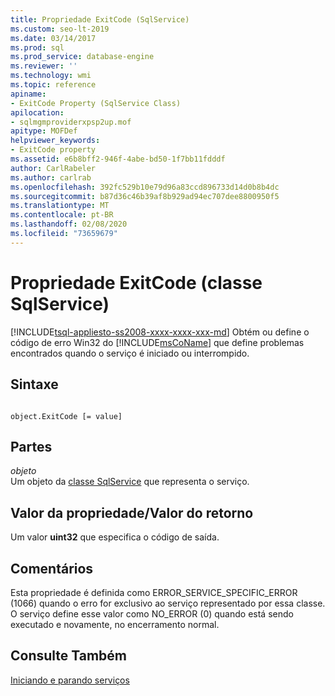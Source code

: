```yaml
---
title: Propriedade ExitCode (SqlService)
ms.custom: seo-lt-2019
ms.date: 03/14/2017
ms.prod: sql
ms.prod_service: database-engine
ms.reviewer: ''
ms.technology: wmi
ms.topic: reference
apiname:
- ExitCode Property (SqlService Class)
apilocation:
- sqlmgmproviderxpsp2up.mof
apitype: MOFDef
helpviewer_keywords:
- ExitCode property
ms.assetid: e6b8bff2-946f-4abe-bd50-1f7bb11fdddf
author: CarlRabeler
ms.author: carlrab
ms.openlocfilehash: 392fc529b10e79d96a83ccd896733d14d0b8b4dc
ms.sourcegitcommit: b87d36c46b39af8b929ad94ec707dee8800950f5
ms.translationtype: MT
ms.contentlocale: pt-BR
ms.lasthandoff: 02/08/2020
ms.locfileid: "73659679"
---
```

# <a name="exitcode-property-sqlservice-class"></a>Propriedade ExitCode (classe SqlService)
[!INCLUDE[tsql-appliesto-ss2008-xxxx-xxxx-xxx-md](../../../includes/tsql-appliesto-ss2008-xxxx-xxxx-xxx-md.md)]
  Obtém ou define o código de erro Win32 do [!INCLUDE[msCoName](../../../includes/msconame-md.md)] que define problemas encontrados quando o serviço é iniciado ou interrompido.  
  
## <a name="syntax"></a>Sintaxe  
  
```  
  
object.ExitCode [= value]  
```  
  
## <a name="parts"></a>Partes  
 *objeto*  
 Um objeto da [classe SqlService](../../../relational-databases/wmi-provider-configuration-classes/sqlservice-class/sqlservice-class.md) que representa o serviço.  
  
## <a name="property-valuereturn-value"></a>Valor da propriedade/Valor do retorno  
 Um valor **uint32** que especifica o código de saída.  
  
## <a name="remarks"></a>Comentários  
 Esta propriedade é definida como ERROR_SERVICE_SPECIFIC_ERROR (1066) quando o erro for exclusivo ao serviço representado por essa classe. O serviço define esse valor como NO_ERROR (0) quando está sendo executado e novamente, no encerramento normal.  
  
## <a name="see-also"></a>Consulte Também  
 [Iniciando e parando serviços](https://technet.microsoft.com/library/ms174886\(v=sql.105\).aspx)  
  
  
